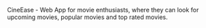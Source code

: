 CineEase - Web App for movie enthusiasts, where they can look for upcoming movies, popular movies and top rated movies.


